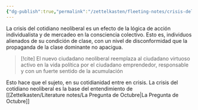 ```yaml
---
{"dg-publish":true,"permalink":"/zettelkasten/fleeting-notes/crisis-del-cotidiano-neoliberal/","tags":["alienación","neoliberalismo","política"]}
---
```


La crisis del cotidiano neoliberal es un efecto de la lógica de acción individualista y de mercadeo en la consciencia colectivo. Esto es, individuos alienados de su condición de clase, con un nivel de disconformidad que la propaganda de la clase dominante no apacigua.

> [!cite] 
> El nuevo ciudadano neoliberal reemplaza al ciudadano virtuoso activo en la vida política por el ciudadano emprendedor, responsable y con un fuerte sentido de la acumulación 

Esto hace que el sujeto, en su cotidianidad entre en crisis.
La crisis del cotidiano neoliberal es la base del entendimiento de [[Zettelkasten/Literature notes/La Pregunta de Octubre\|La Pregunta de Octubre]]